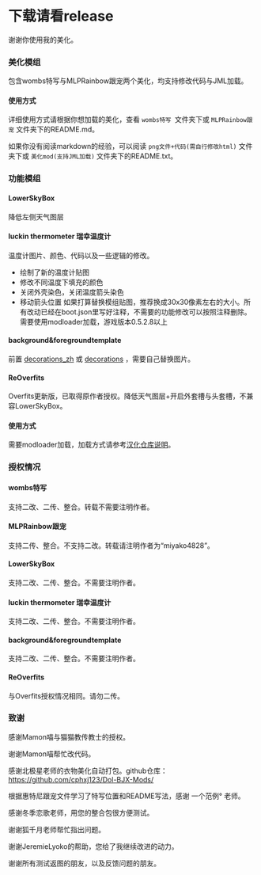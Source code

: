 # 下载请看release

谢谢你使用我的美化。

### 美化模组

包含wombs特写与MLPRainbow跟宠两个美化，均支持修改代码与JML加载。

#### 使用方式

详细使用方式请根据你想加载的美化，查看 `wombs特写 `文件夹下或 `MLPRainbow跟宠` 文件夹下的README.md。

如果你没有阅读markdown的经验，可以阅读 `png文件+代码(需自行修改html)` 文件夹下或 `美化mod(支持JML加载)` 文件夹下的README.txt。

### 功能模组

#### LowerSkyBox

降低左侧天气图层

#### luckin thermometer 瑞幸温度计

温度计图片、颜色、代码以及一些逻辑的修改。
- 绘制了新的温度计贴图
- 修改不同温度下填充的颜色
- 关闭外壳染色，关闭温度箭头染色
- 移动箭头位置
如果打算替换模组贴图，推荐换成30x30像素左右的大小。所有改动已经在boot.json里写好注释，不需要的功能修改可以按照注释删除。
需要使用modloader加载，游戏版本0.5.2.8以上

#### background&foregroundtemplate

前置 [decorations_zh](https://discord.com/channels/675158131688603721/1192064647411535925/1204964211772620840) 或 [decorations](https://discord.com/channels/675158131688603721/1197751059767119882/1197751809255669871) ，需要自己替换图片。

#### ReOverfits

Overfits更新版，已取得原作者授权。降低天气图层+开启外套槽与头套槽，不兼容LowerSkyBox。

#### 使用方式

需要modloader加载，加载方式请参考[汉化仓库说明](https://github.com/Eltirosto/Degrees-of-Lewdity-Chinese-Localization/blob/main/README.md)。

### 授权情况

#### wombs特写

支持二改、二传、整合。转载不需要注明作者。

#### MLPRainbow跟宠

支持二传、整合。不支持二改。转载请注明作者为“miyako4828”。

#### LowerSkyBox

支持二改、二传、整合。不需要注明作者。

#### luckin thermometer 瑞幸温度计

支持二改、二传、整合。不需要注明作者。

#### background&foregroundtemplate

支持二改、二传、整合。不需要注明作者。

#### ReOverfits

与Overfits授权情况相同。请勿二传。

### 致谢

感谢Mamon喵与猫猫教传教士的授权。

谢谢Mamon喵帮忙改代码。

感谢北极星老师的衣物美化自动打包。github仓库：https://github.com/cphxj123/Dol-BJX-Mods/

根据惠特尼跟宠文件学习了特写位置和README写法，感谢 一个范例° 老师。

感谢冬季恋歌老师，用您的整合包很方便测试。

谢谢狐千月老师帮忙指出问题。

谢谢JeremieLyoko的帮助，您给了我继续改进的动力。

谢谢所有测试返图的朋友，以及反馈问题的朋友。
